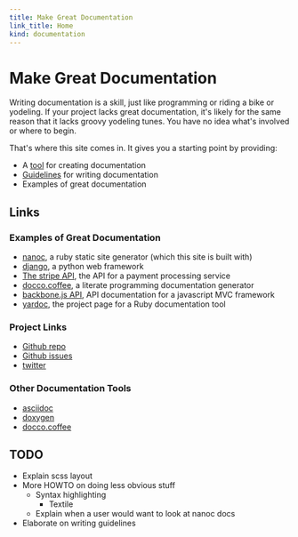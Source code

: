 ```yaml
--- 
title: Make Great Documentation
link_title: Home
kind: documentation
---
```


# Make Great Documentation

Writing documentation is a skill, just like programming or riding a
bike or yodeling. If your project lacks great documentation, it's
likely for the same reason that it lacks groovy yodeling tunes. You
have no idea what's involved or where to begin.

That's where this site comes in. It gives you a starting point by
providing:

* A [tool](2-quickstart/) for creating documentation
* [Guidelines](3-writing-guidelines/) for writing documentation
* Examples of great documentation

## Links

### Examples of Great Documentation

* [nanoc](http://nanoc.stoneship.org/docs/), a ruby static site
  generator (which this site is built with)
* [django](https://docs.djangoproject.com/en/1.4/), a python web
  framework
* [The stripe API](https://stripe.com/docs/api), the API for a payment
  processing service
* [docco.coffee](http://jashkenas.github.com/docco/), a literate
  programming documentation generator
* [backbone.js API](http://documentcloud.github.com/backbone/), API
  documentation for a javascript MVC framework
* [yardoc](http://yardoc.org/), the project page for a Ruby
  documentation tool

### Project Links

* [Github repo](https://github.com/flyingmachine/doctemplate)
* [Github issues](https://github.com/flyingmachine/doctemplate/issues)
* [twitter](https://twitter.com/nonrecursive)

### Other Documentation Tools

* [asciidoc](http://www.methods.co.nz/asciidoc/)
* [doxygen](http://www.doxygen.org/)
* [docco.coffee](http://jashkenas.github.com/docco/)

## TODO

* Explain scss layout
* More HOWTO on doing less obvious stuff
    * Syntax highlighting
        * Textile
    * Explain when a user would want to look at nanoc docs
* Elaborate on writing guidelines
